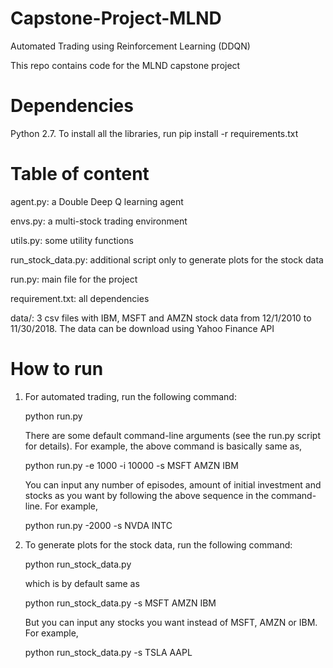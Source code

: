 # Capstone-Project-MLND
Automated Trading using Reinforcement Learning (DDQN)

This repo contains code for the MLND capstone project 

# Dependencies
Python 2.7. To install all the libraries, run pip install -r requirements.txt

# Table of content
agent.py: a Double Deep Q learning agent

envs.py: a multi-stock trading environment

utils.py: some utility functions

run_stock_data.py: additional script only to generate plots for the stock data

run.py: main file for the project

requirement.txt: all dependencies

data/: 3 csv files with IBM, MSFT and AMZN stock data from 12/1/2010 to 11/30/2018. The data can be download using Yahoo Finance API

# How to run

1.  For automated trading, run the following command:

    python run.py 

    There are some default command-line arguments (see the run.py script for details). For example, the above command is basically same     as,

    python run.py -e 1000 -i 10000 -s MSFT AMZN IBM

    You can input any number of episodes, amount of initial investment and stocks as you want by following the above sequence in the         command-line. For example, 

    python run.py -2000 -s NVDA INTC

2. To generate plots for the stock data, run the following command:

    python run_stock_data.py

    which is by default same as

    python run_stock_data.py -s MSFT AMZN IBM 

    But you can input any stocks you want instead of MSFT, AMZN or IBM. For example,
    
    python run_stock_data.py -s TSLA AAPL
